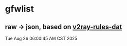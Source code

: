 # gfwlist
## raw -> json, based on [v2ray-rules-dat](https://github.com/Loyalsoldier/v2ray-rules-dat)
Tue Aug 26 06:00:45 AM CST 2025

